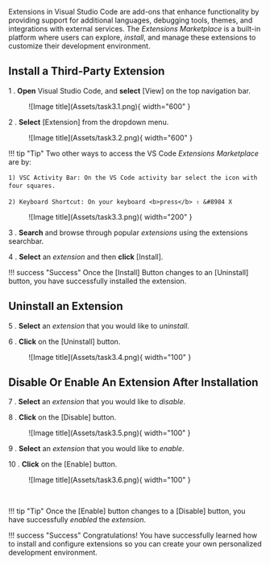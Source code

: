 Extensions in Visual Studio Code are add-ons that enhance functionality by providing support for additional languages, debugging tools, themes, and integrations with external services. The <i>Extensions Marketplace</i> is a built-in platform where users can explore, <i>install</i>, and manage these extensions to customize their development environment.

## Install a Third-Party Extension

1 . <b>Open</b> Visual Studio Code, and <b>select</b> [View] on the top navigation bar.

<figure markdown="span">
  ![Image title](Assets/task3.1.png){ width="600" }
</figure>

2 . <b>Select</b> [Extension] from the dropdown menu.

<figure markdown="span">
  ![Image title](Assets/task3.2.png){ width="600" }
</figure>

!!! tip "Tip"
    Two other ways to access the VS Code <i>Extensions Marketplace</i> are by: 
    
    1) VSC Activity Bar: On the VS Code activity bar select the icon with four squares.
    
    2) Keyboard Shortcut: On your keyboard <b>press</b> ⇧ &#8984 X

<figure markdown="span">
  ![Image title](Assets/task3.3.png){ width="200" }
</figure>

3 . <b>Search</b> and browse through popular <i>extensions</i> using the extensions searchbar.

4 . <b>Select</b> an <i>extension</i> and then <b>click</b> [Install].

!!! success "Success"
    Once the [Install] Button changes to an [Uninstall] button, you have successfully installed the extension.

## Uninstall an Extension

5 . <b>Select</b> an <i>extension</i> that you would like to <i>uninstall</i>.

6 . <b>Click</b> on the [Uninstall] button.

<figure markdown="span">
  ![Image title](Assets/task3.4.png){ width="100" }
</figure>

## Disable Or Enable An Extension After Installation 

7 . <b>Select</b> an <i>extension</i> that you would like to <i>disable</i>.

8 . <b>Click</b> on the [Disable] button.

<figure markdown="span">
  ![Image title](Assets/task3.5.png){ width="100" }
</figure>


9 . <b>Select</b> an <i>extension</i> that you would like to <i>enable</i>.

10 . <b>Click</b> on the [Enable] button.

<figure markdown="span">
  ![Image title](Assets/task3.6.png){ width="100" }
</figure>

<br />

!!! tip "Tip"
    Once the [Enable] button changes to a [Disable] button, you have successfully <i>enabled</i> the <i>extension</i>.

!!! success "Success"
    Congratulations! You have successfully learned how to install and configure extensions so you can create your own personalized development environment.
